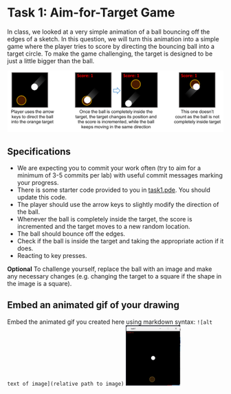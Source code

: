 # Task 1: Aim-for-Target Game

In class, we looked at a very simple animation of a ball bouncing off the edges of a sketch.
In this question, we will turn this animation into a simple game where the player tries to score by directing the bouncing ball into a target circle.
To make the game challenging, the target is designed to be just a little bigger than the ball. 

![Image 1](../images/Picture1.png)

## Specifications

- We are expecting you to commit your work often (try to aim for a minimum of 3-5 commits per lab) with useful commit messages marking your progress.
- There is some starter code provided to you in [task1.pde](task1.pde). You should update this code.
- The player should use the arrow keys to slightly modify the direction of the ball.
- Whenever the ball is completely inside the target, the score is incremented and the target moves to a new random location.
- The ball should bounce off the edges.
- Check if the ball is inside the target and taking the appropriate action if it does.
- Reacting to key presses.

**Optional** To challenge yourself, replace the ball with an image and make any necessary changes (e.g. changing the target to a square if the shape in the image is a square).

## Embed an animated gif of your drawing
 
Embed the animated gif you created here using markdown syntax: `![alt text of image](relative path to image)`
![task1](task1.gif)

